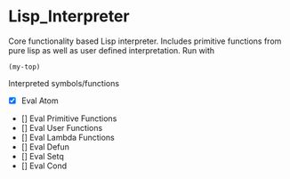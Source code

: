 # Lisp_Interpreter
Core functionality based Lisp interpreter. Includes primitive functions from pure lisp as well as user defined interpretation. Run with 
``` 
(my-top) 
```
Interpreted symbols/functions
- [X] Eval Atom
- [] Eval Primitive Functions
- [] Eval User Functions
- [] Eval Lambda Functions
- [] Eval Defun
- [] Eval Setq
- [] Eval Cond
